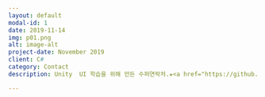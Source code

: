 ```yaml
---
layout: default
modal-id: 1
date: 2019-11-14
img: p01.png
alt: image-alt
project-date: November 2019
client: C#
category: Contact
description: Unity  UI 학습을 위해 만든 수퍼연락처.★<a href="https://github.com/zxc3613/SuperContact/">Github</a>★

---
```


